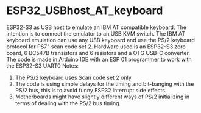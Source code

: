 # ESP32_USBhost_AT_keyboard
ESP32-S3 as USB host to emulate an IBM AT compatible keyboard. The intention is to connect the emulator to an USB KVM switch.
The IBM AT keyboard emulation can use any USB keyboard and use the PS/2 keyboard protocol for PS7" scan code set 2.
Hardware used is an ESP32-S3 zero board, 6 BC547B transistors and 6 resistors and a OTG USB-C converter.
The code is made in Arduino IDE with an ESP 01 programmer to work with the ESP32-S3 UART0
Notes:
1. The PS/2 keyboard uses Scan code set 2 only
2. The code is using simple delays for the timing and bit-banging with the PS/2 bus, this is to avoid funny ESP32 interrupt side effects.
3. Motherboards might have slightly different ways of PS/2 initializing in terms of dealing with the PS/2 bus timing.
